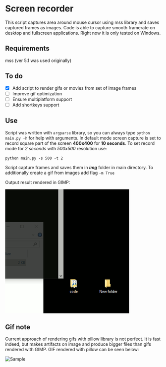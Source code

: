 # Screen recorder
This script captures area around mouse cursor using mss library and saves captured frames as images. Code is able to capture smooth framerate on desktop and fullscreen applications. Right now it is only tested on Windows. 

## Requirements
mss (ver 5.1 was used originally)

## To do
- [x] Add script to render gifs or movies from set of image frames
- [ ] Improve gif optimization
- [ ] Ensure multiplatform support
- [ ] Add shortkeys support

## Use
Script was written with `argparse` library, so you can always type `python main.py -h` for help with arguments. In default mode screen capture is set to record square part of the screen **400x400** for **10 seconds**. To set record mode for *2 seconds* with *500x500* resolution use:

```console
python main.py -s 500 -t 2
```

Script capture frames and saves them in __*img*__ folder in main directory. To additionally create a gif from images add flag `-m True`

Output result rendered in GIMP:

 ![Sample](/output/sample.gif)

## Gif note

Current approach of rendering gifs with pillow library is not perfect. It is fast indeed, but makes artifacts on image and produce bigger files than gifs rendered with GIMP. GIF rendered with pillow can be seen below:

 ![Sample](/output/sample_pil.gif)
